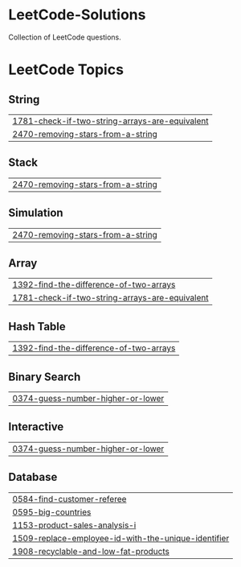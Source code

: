 # LeetCode-Solutions
Collection of LeetCode questions.

<!---LeetCode Topics Start-->
# LeetCode Topics
## String
|  |
| ------- |
| [1781-check-if-two-string-arrays-are-equivalent](https://github.com/DavidMaged171/LeetCode-Solutions/tree/master/1781-check-if-two-string-arrays-are-equivalent) |
| [2470-removing-stars-from-a-string](https://github.com/DavidMaged171/LeetCode-Solutions/tree/master/2470-removing-stars-from-a-string) |
## Stack
|  |
| ------- |
| [2470-removing-stars-from-a-string](https://github.com/DavidMaged171/LeetCode-Solutions/tree/master/2470-removing-stars-from-a-string) |
## Simulation
|  |
| ------- |
| [2470-removing-stars-from-a-string](https://github.com/DavidMaged171/LeetCode-Solutions/tree/master/2470-removing-stars-from-a-string) |
## Array
|  |
| ------- |
| [1392-find-the-difference-of-two-arrays](https://github.com/DavidMaged171/LeetCode-Solutions/tree/master/1392-find-the-difference-of-two-arrays) |
| [1781-check-if-two-string-arrays-are-equivalent](https://github.com/DavidMaged171/LeetCode-Solutions/tree/master/1781-check-if-two-string-arrays-are-equivalent) |
## Hash Table
|  |
| ------- |
| [1392-find-the-difference-of-two-arrays](https://github.com/DavidMaged171/LeetCode-Solutions/tree/master/1392-find-the-difference-of-two-arrays) |
## Binary Search
|  |
| ------- |
| [0374-guess-number-higher-or-lower](https://github.com/DavidMaged171/LeetCode-Solutions/tree/master/0374-guess-number-higher-or-lower) |
## Interactive
|  |
| ------- |
| [0374-guess-number-higher-or-lower](https://github.com/DavidMaged171/LeetCode-Solutions/tree/master/0374-guess-number-higher-or-lower) |
## Database
|  |
| ------- |
| [0584-find-customer-referee](https://github.com/DavidMaged171/LeetCode-Solutions/tree/master/0584-find-customer-referee) |
| [0595-big-countries](https://github.com/DavidMaged171/LeetCode-Solutions/tree/master/0595-big-countries) |
| [1153-product-sales-analysis-i](https://github.com/DavidMaged171/LeetCode-Solutions/tree/master/1153-product-sales-analysis-i) |
| [1509-replace-employee-id-with-the-unique-identifier](https://github.com/DavidMaged171/LeetCode-Solutions/tree/master/1509-replace-employee-id-with-the-unique-identifier) |
| [1908-recyclable-and-low-fat-products](https://github.com/DavidMaged171/LeetCode-Solutions/tree/master/1908-recyclable-and-low-fat-products) |
<!---LeetCode Topics End-->